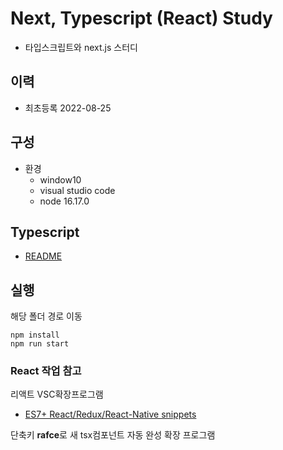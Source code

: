 # Next, Typescript (React) Study

- 타입스크립트와 next.js 스터디

## 이력

- 최초등록 2022-08-25

## 구성

- 환경
  - window10
  - visual studio code
  - node 16.17.0

## Typescript

- [README](typescript/README.md)

## 실행

해당 폴더 경로 이동

```
npm install
npm run start
```

### React 작업 참고

리액트 VSC확장프로그램

- [ES7+ React/Redux/React-Native snippets](https://marketplace.visualstudio.com/items?itemName=dsznajder.es7-react-js-snippets)

단축키 **rafce**로 새 tsx컴포넌트 자동 완성 확장 프로그램
